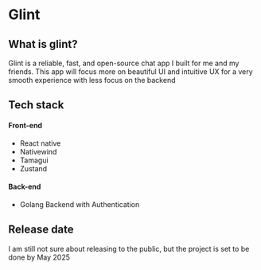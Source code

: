 # Glint

## What is glint?

Glint is a reliable, fast, and open-source chat app I built for me and my friends.
This app will focus more on beautiful UI and intuitive UX for a very smooth experience with less focus on the backend

## Tech stack

#### Front-end
- React native
- Nativewind
- Tamagui
- Zustand

#### Back-end
- Golang Backend with Authentication

## Release date

I am still not sure about releasing to the public, but the project is set to be done by May 2025
